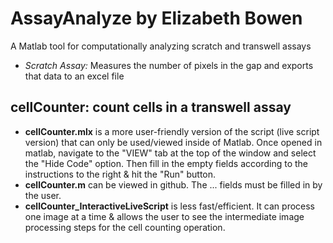 # AssayAnalyze by Elizabeth Bowen
A Matlab tool for computationally analyzing scratch and transwell assays
- *Scratch Assay:* Measures the number of pixels in the gap and exports that data to an excel file
## cellCounter: count cells in a transwell assay
  - **cellCounter.mlx** is a more user-friendly version of the script (live script version) that can only be used/viewed inside of Matlab. Once opened in matlab, navigate to the "VIEW" tab at the top of the window and select the "Hide Code" option. Then fill in the empty fields according to the instructions to the right & hit the "Run" button.
  - **cellCounter.m** can be viewed in github. The ... fields must be filled in by the user.
  - **cellCounter_InteractiveLiveScript** is less fast/efficient. It can process one image at a time & allows the user to see the intermediate image processing steps for the cell counting operation.
